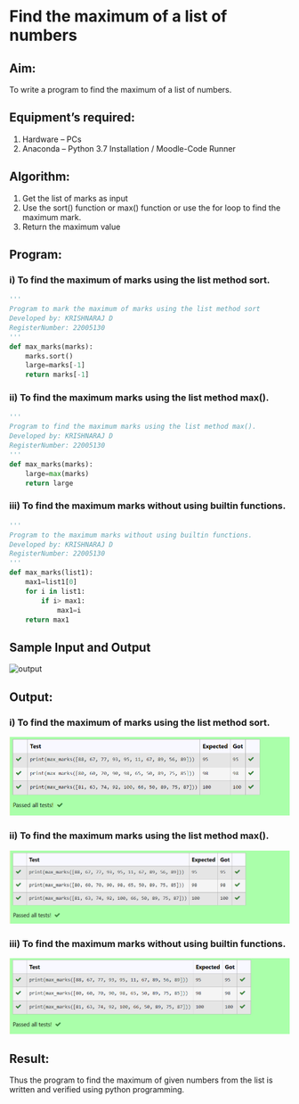 # Find the maximum of a list of numbers
## Aim:
To write a program to find the maximum of a list of numbers.
## Equipment’s required:
1.	Hardware – PCs
2.	Anaconda – Python 3.7 Installation / Moodle-Code Runner
## Algorithm:
1.	Get the list of marks as input
2.	Use the sort() function or max() function or use the for loop to find the maximum mark.
3.	Return the maximum value
## Program:

### i)	 To find the maximum of marks using the list method sort.
```Python
''' 
Program to mark the maximum of marks using the list method sort
Developed by: KRISHNARAJ D
RegisterNumber: 22005130
'''
def max_marks(marks):
    marks.sort()
    large=marks[-1]
    return marks[-1]


```

### ii) To find the maximum marks using the list method max().
```Python
''' 
Program to find the maximum marks using the list method max().
Developed by: KRISHNARAJ D
RegisterNumber: 22005130
'''
def max_marks(marks):
    large=max(marks)
    return large


```

### iii) To find the maximum marks without using builtin functions.
```Python
''' 
Program to the maximum marks without using builtin functions.
Developed by: KRISHNARAJ D
RegisterNumber: 22005130
'''
def max_marks(list1):
    max1=list1[0]
    for i in list1:
        if i> max1:
            max1=i
    return max1


```
## Sample Input and Output
![output](./img/max_marks1.jpg) 

## Output:
### i)	 To find the maximum of marks using the list method sort.
![1](/one.png)
### ii) To find the maximum marks using the list method max().
![2](/two.png)
### iii) To find the maximum marks without using builtin functions.
![3](/three.png)

## Result:
Thus the program to find the maximum of given numbers from the list is written and verified using python programming.